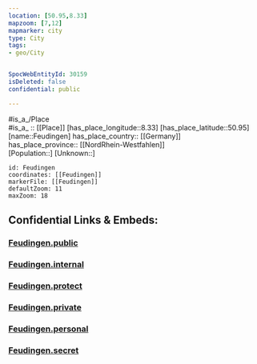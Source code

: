 ```yaml
---
location: [50.95,8.33] 
mapzoom: [7,12] 
mapmarker: city 
type: City
tags:
- geo/City


SpocWebEntityId: 30159
isDeleted: false
confidential: public

---
```

#is_a_/Place  
#is_a_ :: [[Place]] 
[has_place_longitude::8.33] 
[has_place_latitude::50.95] 
[name::Feudingen] 
has_place_country:: [[Germany]]  
has_place_province:: [[NordRhein-Westfahlen]]  
[Population::] 
[Unknown::] 


```leaflet
id: Feudingen
coordinates: [[Feudingen]] 
markerFile: [[Feudingen]] 
defaultZoom: 11 
maxZoom: 18
```


## Confidential Links & Embeds: 

### [Feudingen.public](/_public/\Earth\Continent\Europe\Europe~Central\Germany\Germany~West\Nordrhein-Westfalen\counties~NW\Siegen-Wittgenstein\cities~Siegen-Wittgenstein\Laasphe,BadFeudingen.public.md) 

### [Feudingen.internal](/_internal/\Earth\Continent\Europe\Europe~Central\Germany\Germany~West\Nordrhein-Westfalen\counties~NW\Siegen-Wittgenstein\cities~Siegen-Wittgenstein\Laasphe,BadFeudingen.internal.md) 

### [Feudingen.protect](/_protect/\Earth\Continent\Europe\Europe~Central\Germany\Germany~West\Nordrhein-Westfalen\counties~NW\Siegen-Wittgenstein\cities~Siegen-Wittgenstein\Laasphe,BadFeudingen.protect.md) 

### [Feudingen.private](/_private/\Earth\Continent\Europe\Europe~Central\Germany\Germany~West\Nordrhein-Westfalen\counties~NW\Siegen-Wittgenstein\cities~Siegen-Wittgenstein\Laasphe,BadFeudingen.private.md) 

### [Feudingen.personal](/_personal/\Earth\Continent\Europe\Europe~Central\Germany\Germany~West\Nordrhein-Westfalen\counties~NW\Siegen-Wittgenstein\cities~Siegen-Wittgenstein\Laasphe,BadFeudingen.personal.md) 

### [Feudingen.secret](/_secret/\Earth\Continent\Europe\Europe~Central\Germany\Germany~West\Nordrhein-Westfalen\counties~NW\Siegen-Wittgenstein\cities~Siegen-Wittgenstein\Laasphe,BadFeudingen.secret.md)

